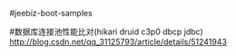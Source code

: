 
#jeebiz-boot-samples

#数据库连接池性能比对(hikari druid c3p0 dbcp jdbc)
http://blog.csdn.net/qq_31125793/article/details/51241943